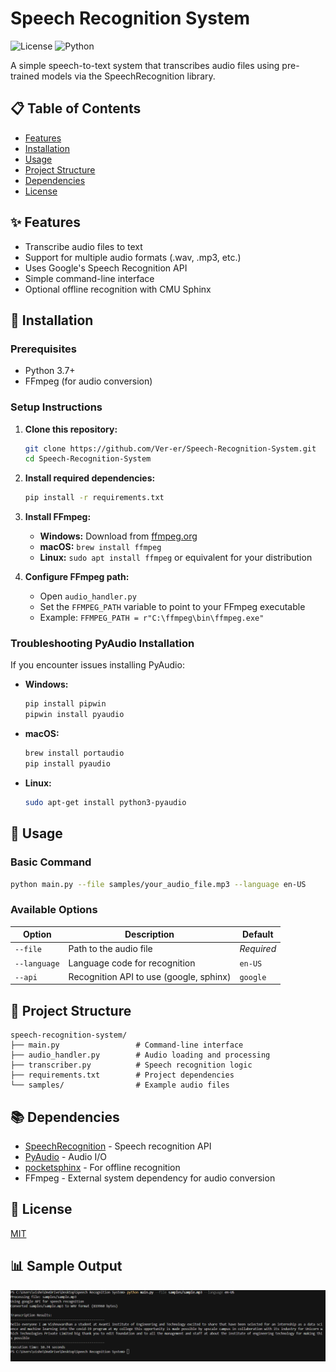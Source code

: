 # Speech Recognition System


![License](https://img.shields.io/badge/license-MIT-blue)
![Python](https://img.shields.io/badge/python-3.7%2B-brightgreen)

A simple speech-to-text system that transcribes audio files using pre-trained models via the SpeechRecognition library.

## 📋 Table of Contents
- [Features](#features)
- [Installation](#installation)
- [Usage](#usage)
- [Project Structure](#project-structure)
- [Dependencies](#dependencies)
- [License](#license)

## ✨ Features

- Transcribe audio files to text
- Support for multiple audio formats (.wav, .mp3, etc.)
- Uses Google's Speech Recognition API
- Simple command-line interface
- Optional offline recognition with CMU Sphinx

## 🔧 Installation

### Prerequisites
- Python 3.7+
- FFmpeg (for audio conversion)

### Setup Instructions

1. **Clone this repository:**
   ```bash
   git clone https://github.com/Ver-er/Speech-Recognition-System.git
   cd Speech-Recognition-System
   ```

2. **Install required dependencies:**
   ```bash
   pip install -r requirements.txt
   ```

3. **Install FFmpeg:**
   - **Windows:** Download from [ffmpeg.org](https://ffmpeg.org/download.html)
   - **macOS:** `brew install ffmpeg`
   - **Linux:** `sudo apt install ffmpeg` or equivalent for your distribution

4. **Configure FFmpeg path:**
   - Open `audio_handler.py`
   - Set the `FFMPEG_PATH` variable to point to your FFmpeg executable
   - Example: `FFMPEG_PATH = r"C:\ffmpeg\bin\ffmpeg.exe"`

### Troubleshooting PyAudio Installation

If you encounter issues installing PyAudio:

- **Windows:** 
  ```bash
  pip install pipwin
  pipwin install pyaudio
  ```
- **macOS:** 
  ```bash
  brew install portaudio
  pip install pyaudio
  ```
- **Linux:** 
  ```bash
  sudo apt-get install python3-pyaudio
  ```

## 🚀 Usage

### Basic Command

```bash
python main.py --file samples/your_audio_file.mp3 --language en-US
```

### Available Options

| Option | Description | Default |
| ------ | ----------- | ------- |
| `--file` | Path to the audio file | *Required* |
| `--language` | Language code for recognition | `en-US` |
| `--api` | Recognition API to use (google, sphinx) | `google` |

## 📁 Project Structure

```
speech-recognition-system/
├── main.py                 # Command-line interface
├── audio_handler.py        # Audio loading and processing
├── transcriber.py          # Speech recognition logic
├── requirements.txt        # Project dependencies
└── samples/                # Example audio files
```

## 📚 Dependencies

- [SpeechRecognition](https://pypi.org/project/SpeechRecognition/) - Speech recognition API
- [PyAudio](https://pypi.org/project/PyAudio/) - Audio I/O
- [pocketsphinx](https://pypi.org/project/pocketsphinx/) - For offline recognition
- FFmpeg - External system dependency for audio conversion

## 📝 License

[MIT](LICENSE)

## 📊 Sample Output

![output](output.png)
